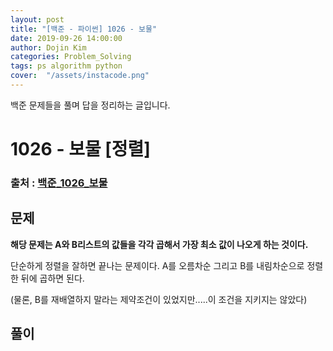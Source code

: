 ```yaml
---
layout: post
title: "[백준 - 파이썬] 1026 - 보물"
date: 2019-09-26 14:00:00
author: Dojin Kim
categories: Problem_Solving
tags: ps algorithm python
cover:  "/assets/instacode.png"
---
```

백준 문제들을 풀며 답을 정리하는 글입니다.

# 1026 - 보물 [정렬]

### 출처 : <a href="https://www.acmicpc.net/problem/1026">백준_1026_보물</a>

## 문제
**해당 문제는 A와 B리스트의 값들을 각각 곱해서 가장 최소 값이 나오게 하는 것이다.** <br/>

단순하게 정렬을 잘하면 끝나는 문제이다. A를 오름차순 그리고 B를 내림차순으로 정렬한 뒤에 곱하면 된다.

(물론, B를 재배열하지 말라는 제약조건이 있었지만.....이 조건을 지키지는 않았다)

## 풀이

<script src="https://gist.github.com/dojinkimm/ca61c9ad83cd7691951554408fe6b676.js"></script>